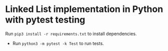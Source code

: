 # Linked List implementation in Python with pytest testing

Run `pip3 install -r requirements.txt` to install dependencies.

* Run `python3 -m pytest -k Test` to run tests.

